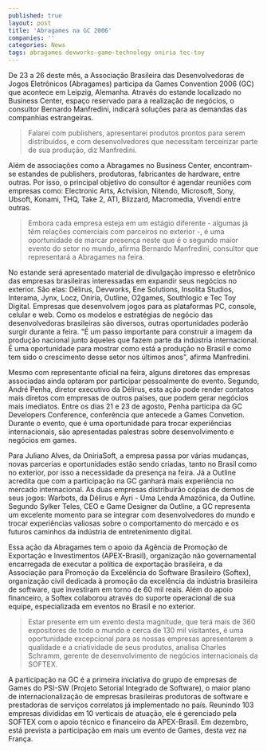 ```yaml
---
published: true
layout: post
title: 'Abragames na GC 2006'
companies: ''
categories: News
tags: abragames devworks-game-technology oniria tec-toy
---
```

De 23 a 26 deste mês, a Associação Brasileira das Desenvolvedoras de Jogos Eletrônicos (Abragames) participa da Games Convention 2006 (GC) que acontece em Leipzig, Alemanha. Através do estande localizado no Business Center, espaço reservado para a realização de negócios, o consultor Bernardo Manfredini, indicará soluções para as demandas das companhias estrangeiras. 

> Falarei com publishers, apresentarei produtos prontos para serem distribuídos, e com desenvolvedores que necessitam terceirizar parte de sua produção, diz Manfredini.

Além de associações como a Abragames no Business Center, encontram-se estandes de publishers, produtoras, fabricantes de hardware, entre outras. Por isso, o principal objetivo do consultor é agendar reuniões com empresas como: Electronic Arts, Actvision, Nitendo, Microsoft, Sony, Ubsoft, Konami, THQ, Take 2, ATI, Blizzard, Macromedia, Vivendi entre outras. 

> Embora cada empresa esteja em um estágio diferente - algumas já têm relações comerciais com parceiros no exterior -, é uma oportunidade de marcar presença neste que é o segundo maior evento do setor no mundo, afirma Bernardo Manfredini, consultor que representará a Abragames na feira.

No estande será apresentado material de divulgação impresso e eletrônico das empresas brasileiras interessadas em expandir seus negócios no exterior. São elas: Délirus, Devworks, Ene Solutions, Insolita Studios, Interama, Jynx, Locz, Oniria, Outline, O2games, Southlogic e Tec Toy Digital. Empresas que desenvolvem jogos para as plataformas PC, console, celular e web. Como os modelos e estratégias de negócio das desenvolvedoras brasileiras são diversos, outras oportunidades poderão surgir durante a feira. "É um passo importante para construir a imagem da produção nacional junto àqueles que fazem parte da indústria internacional. É uma oportunidade para mostrar como está a produção no Brasil e como tem sido o crescimento desse setor nos últimos anos", afirma Manfredini.

Mesmo com representante oficial na feira, alguns diretores das empresas associadas ainda optaram por participar pessoalmente do evento. Segundo, André Penha, diretor executivo da Délirus, esta ação pode render contatos mais diretos com empresas de outros países, que podem gerar negócios mais imediatos. Entre os dias 21 e 23 de agosto, Penha participa da GC Developers Conference, conferência que antecede a Games Convetion. Durante o evento, que é uma oportunidade para trocar experiências internacionais, são apresentadas palestras sobre desenvolvimento e negócios em games.

Para Juliano Alves, da OniriaSoft, a empresa passa por várias mudanças, novas parcerias e oportunidades estão sendo criadas, tanto no Brasil como no exterior, por isso a necessidade da presença na feira. Já a Outline acredita que com a participação na GC ganhará mais experiência no mercado internacional. As duas empresas distribuirão cópias de demos de seus jogos: Warbots, da Délirus e Ayri - Uma Lenda Amazônica, da Outline. Segundo Sylker Teles, CEO e Game Designer da Outline, a GC representa um excelente momento para se integrar com desenvolvedores do mundo e trocar experiências valiosas sobre o comportamento do mercado e os futuros caminhos da indústria de entretenimento digital.

Essa ação da Abragames tem o apoio da Agência de Promoção de Exportação e Investimentos (APEX-Brasil), organização não governamental encarregada de executar a política de exportação brasileira, e da Associação para Promoção da Excelência do Software Brasileiro (Softex), organização civil dedicada à promoção da excelência da indústria brasileira de software, que investiram em torno de 60 mil reais. Além do apoio financeiro, a Softex colaborou através do suporte operacional de sua equipe, especializada em eventos no Brasil e no exterior.

> Estar presente em um evento desta magnitude, que terá mais de 360 expositores de todo o mundo e cerca de 130 mil visitantes, é uma oportunidade excepcional para as nossas empresas apresentarem a qualidade e a criatividade de seus produtos, analisa Charles Schramm, gerente de desenvolvimento de negócios internacionais da SOFTEX.

A participação na GC é a primeira iniciativa do grupo de empresas de Games do PSI-SW (Projeto Setorial Integrado de Software), o maior plano de internacionalização de empresas brasileiras produtoras de software e prestadoras de serviços correlatos já implementado no país. Reunindo 103 empresas divididas em 10 verticais de atuação, ele é gerenciado pela SOFTEX com o apoio técnico e financeiro da APEX-Brasil. Em dezembro, está prevista a participação em mais um evento de Games, desta vez na França.